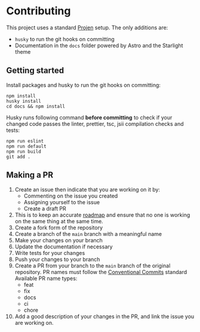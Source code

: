 # Contributing

This project uses a standard [Projen](https://projen.io/) setup. The only additions are:
- `husky` to run the git hooks on committing
- Documentation in the `docs` folder powered by Astro and the Starlight theme

## Getting started

Install packages and husky to run the git hooks on committing:
```
npm install
husky install
cd docs && npm install
```

Husky runs following command **before committing** to check if your changed code passes the linter, prettier, tsc, 
jsii compilation checks and tests:
```
npm run eslint
npm run default
npm run build
git add .
```

## Making a PR

1. Create an issue then indicate that you are working on it by:
    - Commenting on the issue you created
    - Assigning yourself to the issue
    - Create a draft PR
2. This is to keep an accurate [roadmap](https://github.com/orgs/DataChefHQ/projects/4) and ensure that
   no one is working on the same thing at the same time.
3. Create a fork form of the repository
4. Create a branch of the `main` branch with a meaningful name
5. Make your changes on your branch
6. Update the documentation if necessary
7. Write tests for your changes
8. Push your changes to your branch
9. Create a PR from your branch to the `main` branch of the original repository. PR names must follow the
[Conventional Commits](https://gist.github.com/Zekfad/f51cb06ac76e2457f11c80ed705c95a3) standard
    Available PR name types:
    - feat
    - fix
    - docs
    - ci
    - chore
10. Add a good description of your changes in the PR, and link the issue you are working on.


